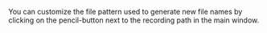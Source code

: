 You can customize the file pattern used to generate new file names by clicking on the pencil-button next to the recording path in the main window.